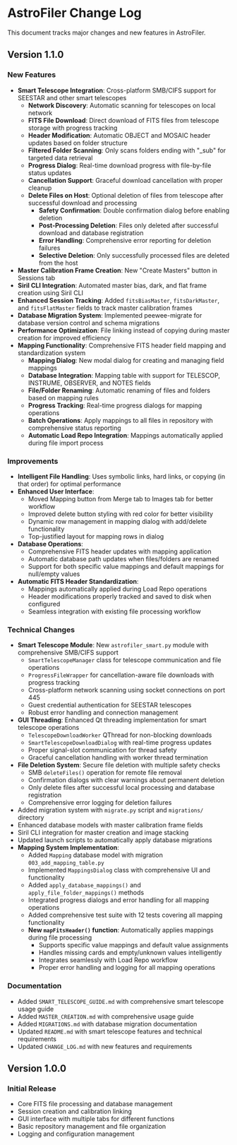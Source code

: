 # AstroFiler Change Log

This document tracks major changes and new features in AstroFiler.

## Version 1.1.0

### New Features
- **Smart Telescope Integration**: Cross-platform SMB/CIFS support for SEESTAR and other smart telescopes
  - **Network Discovery**: Automatic scanning for telescopes on local network
  - **FITS File Download**: Direct download of FITS files from telescope storage with progress tracking
  - **Header Modification**: Automatic OBJECT and MOSAIC header updates based on folder structure
  - **Filtered Folder Scanning**: Only scans folders ending with "_sub" for targeted data retrieval
  - **Progress Dialog**: Real-time download progress with file-by-file status updates
  - **Cancellation Support**: Graceful download cancellation with proper cleanup
  - **Delete Files on Host**: Optional deletion of files from telescope after successful download and processing
    - **Safety Confirmation**: Double confirmation dialog before enabling deletion
    - **Post-Processing Deletion**: Files only deleted after successful download and database registration
    - **Error Handling**: Comprehensive error reporting for deletion failures
    - **Selective Deletion**: Only successfully processed files are deleted from the host
- **Master Calibration Frame Creation**: New "Create Masters" button in Sessions tab
- **Siril CLI Integration**: Automated master bias, dark, and flat frame creation using Siril CLI
- **Enhanced Session Tracking**: Added `fitsBiasMaster`, `fitsDarkMaster`, and `fitsFlatMaster` fields to track master calibration frames
- **Database Migration System**: Implemented peewee-migrate for database version control and schema migrations
- **Performance Optimization**: File linking instead of copying during master creation for improved efficiency
- **Mapping Functionality**: Comprehensive FITS header field mapping and standardization system
  - **Mapping Dialog**: New modal dialog for creating and managing field mappings
  - **Database Integration**: Mapping table with support for TELESCOP, INSTRUME, OBSERVER, and NOTES fields
  - **File/Folder Renaming**: Automatic renaming of files and folders based on mapping rules
  - **Progress Tracking**: Real-time progress dialogs for mapping operations
  - **Batch Operations**: Apply mappings to all files in repository with comprehensive status reporting
  - **Automatic Load Repo Integration**: Mappings automatically applied during file import process

### Improvements
- **Intelligent File Handling**: Uses symbolic links, hard links, or copying (in that order) for optimal performance
- **Enhanced User Interface**: 
  - Moved Mapping button from Merge tab to Images tab for better workflow
  - Improved delete button styling with red color for better visibility
  - Dynamic row management in mapping dialog with add/delete functionality
  - Top-justified layout for mapping rows in dialog
- **Database Operations**: 
  - Comprehensive FITS header updates with mapping application
  - Automatic database path updates when files/folders are renamed
  - Support for both specific value mappings and default mappings for null/empty values
- **Automatic FITS Header Standardization**: 
  - Mappings automatically applied during Load Repo operations
  - Header modifications properly tracked and saved to disk when configured
  - Seamless integration with existing file processing workflow

### Technical Changes
- **Smart Telescope Module**: New `astrofiler_smart.py` module with comprehensive SMB/CIFS support
  - `SmartTelescopeManager` class for telescope communication and file operations
  - `ProgressFileWrapper` for cancellation-aware file downloads with progress tracking
  - Cross-platform network scanning using socket connections on port 445
  - Guest credential authentication for SEESTAR telescopes
  - Robust error handling and connection management
- **GUI Threading**: Enhanced Qt threading implementation for smart telescope operations
  - `TelescopeDownloadWorker` QThread for non-blocking downloads
  - `SmartTelescopeDownloadDialog` with real-time progress updates
  - Proper signal-slot communication for thread safety
  - Graceful cancellation handling with worker thread termination
- **File Deletion System**: Secure file deletion with multiple safety checks
  - SMB `deleteFiles()` operation for remote file removal
  - Confirmation dialogs with clear warnings about permanent deletion
  - Only delete files after successful local processing and database registration
  - Comprehensive error logging for deletion failures
- Added migration system with `migrate.py` script and `migrations/` directory
- Enhanced database models with master calibration frame fields
- Siril CLI integration for master creation and image stacking
- Updated launch scripts to automatically apply database migrations
- **Mapping System Implementation**:
  - Added `Mapping` database model with migration `003_add_mapping_table.py`
  - Implemented `MappingsDialog` class with comprehensive UI and functionality
  - Added `apply_database_mappings()` and `apply_file_folder_mappings()` methods
  - Integrated progress dialogs and error handling for all mapping operations
  - Added comprehensive test suite with 12 tests covering all mapping functionality
  - **New `mapFitsHeader()` function**: Automatically applies mappings during file processing
    - Supports specific value mappings and default value assignments
    - Handles missing cards and empty/unknown values intelligently
    - Integrates seamlessly with Load Repo workflow
    - Proper error handling and logging for all mapping operations

### Documentation
- Added `SMART_TELESCOPE_GUIDE.md` with comprehensive smart telescope usage guide
- Added `MASTER_CREATION.md` with comprehensive usage guide
- Added `MIGRATIONS.md` with database migration documentation
- Updated `README.md` with smart telescope features and technical requirements
- Updated `CHANGE_LOG.md` with new features and requirements

## Version 1.0.0

### Initial Release
- Core FITS file processing and database management
- Session creation and calibration linking
- GUI interface with multiple tabs for different functions
- Basic repository management and file organization
- Logging and configuration management
